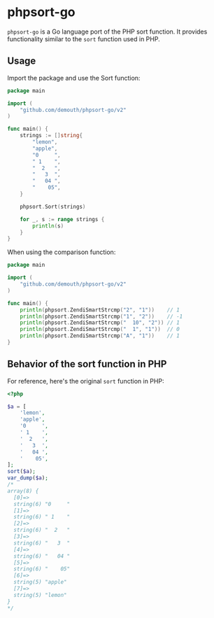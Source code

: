 # phpsort-go

`phpsort-go` is a Go language port of the PHP sort function.
It provides functionality similar to the `sort` function used in PHP.

## Usage

Import the package and use the Sort function:

```go
package main

import (
	"github.com/demouth/phpsort-go/v2"
)

func main() {
	strings := []string{
		"lemon",
		"apple",
		"0     ",
		" 1    ",
		"  2   ",
		"   3  ",
		"   04 ",
		"    05",
	}

	phpsort.Sort(strings)

	for _, s := range strings {
		println(s)
	}
}
```

When using the comparison function:

```go
package main

import (
	"github.com/demouth/phpsort-go/v2"
)

func main() {
	println(phpsort.ZendiSmartStrcmp("2", "1"))    // 1
	println(phpsort.ZendiSmartStrcmp("1", "2"))    // -1
	println(phpsort.ZendiSmartStrcmp("  10", "2")) // 1
	println(phpsort.ZendiSmartStrcmp("  1", "1"))  // 0
	println(phpsort.ZendiSmartStrcmp("A", "1"))    // 1
}
```

## Behavior of the sort function in PHP

For reference, here's the original `sort` function in PHP:

```php
<?php

$a = [
    'lemon',
    'apple',
    '0     ',
    ' 1    ',
    '  2   ',
    '   3  ',
    '   04 ',
    '    05',
];
sort($a);
var_dump($a);
/*
array(8) {
  [0]=>
  string(6) "0     "
  [1]=>
  string(6) " 1    "
  [2]=>
  string(6) "  2   "
  [3]=>
  string(6) "   3  "
  [4]=>
  string(6) "   04 "
  [5]=>
  string(6) "    05"
  [6]=>
  string(5) "apple"
  [7]=>
  string(5) "lemon"
}
*/
```

